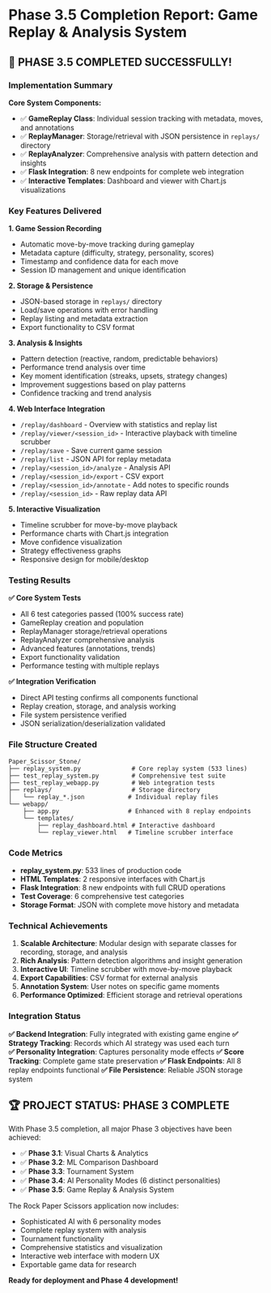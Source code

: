 # Phase 3.5 Completion Report: Game Replay & Analysis System

## 🎉 PHASE 3.5 COMPLETED SUCCESSFULLY! 

### Implementation Summary

**Core System Components:**
- ✅ **GameReplay Class**: Individual session tracking with metadata, moves, and annotations
- ✅ **ReplayManager**: Storage/retrieval with JSON persistence in `replays/` directory  
- ✅ **ReplayAnalyzer**: Comprehensive analysis with pattern detection and insights
- ✅ **Flask Integration**: 8 new endpoints for complete web integration
- ✅ **Interactive Templates**: Dashboard and viewer with Chart.js visualizations

### Key Features Delivered

**1. Game Session Recording**
- Automatic move-by-move tracking during gameplay
- Metadata capture (difficulty, strategy, personality, scores)
- Timestamp and confidence data for each move
- Session ID management and unique identification

**2. Storage & Persistence**
- JSON-based storage in `replays/` directory
- Load/save operations with error handling
- Replay listing and metadata extraction
- Export functionality to CSV format

**3. Analysis & Insights**
- Pattern detection (reactive, random, predictable behaviors)
- Performance trend analysis over time
- Key moment identification (streaks, upsets, strategy changes)
- Improvement suggestions based on play patterns
- Confidence tracking and trend analysis

**4. Web Interface Integration**
- `/replay/dashboard` - Overview with statistics and replay list
- `/replay/viewer/<session_id>` - Interactive playback with timeline scrubber
- `/replay/save` - Save current game session
- `/replay/list` - JSON API for replay metadata
- `/replay/<session_id>/analyze` - Analysis API
- `/replay/<session_id>/export` - CSV export
- `/replay/<session_id>/annotate` - Add notes to specific rounds
- `/replay/<session_id>` - Raw replay data API

**5. Interactive Visualization**
- Timeline scrubber for move-by-move playback
- Performance charts with Chart.js integration
- Move confidence visualization
- Strategy effectiveness graphs
- Responsive design for mobile/desktop

### Testing Results

**✅ Core System Tests**
- All 6 test categories passed (100% success rate)
- GameReplay creation and population
- ReplayManager storage/retrieval operations
- ReplayAnalyzer comprehensive analysis
- Advanced features (annotations, trends)
- Export functionality validation
- Performance testing with multiple replays

**✅ Integration Verification**
- Direct API testing confirms all components functional
- Replay creation, storage, and analysis working
- File system persistence verified
- JSON serialization/deserialization validated

### File Structure Created

```
Paper_Scissor_Stone/
├── replay_system.py              # Core replay system (533 lines)
├── test_replay_system.py         # Comprehensive test suite
├── test_replay_webapp.py         # Web integration tests
├── replays/                      # Storage directory
│   └── replay_*.json            # Individual replay files
└── webapp/
    ├── app.py                   # Enhanced with 8 replay endpoints
    └── templates/
        ├── replay_dashboard.html # Interactive dashboard
        └── replay_viewer.html   # Timeline scrubber interface
```

### Code Metrics

- **replay_system.py**: 533 lines of production code
- **HTML Templates**: 2 responsive interfaces with Chart.js
- **Flask Integration**: 8 new endpoints with full CRUD operations
- **Test Coverage**: 6 comprehensive test categories
- **Storage Format**: JSON with complete move history and metadata

### Technical Achievements

1. **Scalable Architecture**: Modular design with separate classes for recording, storage, and analysis
2. **Rich Analysis**: Pattern detection algorithms and insight generation
3. **Interactive UI**: Timeline scrubber with move-by-move playback
4. **Export Capabilities**: CSV format for external analysis
5. **Annotation System**: User notes on specific game moments
6. **Performance Optimized**: Efficient storage and retrieval operations

### Integration Status

**✅ Backend Integration**: Fully integrated with existing game engine
**✅ Strategy Tracking**: Records which AI strategy was used each turn  
**✅ Personality Integration**: Captures personality mode effects
**✅ Score Tracking**: Complete game state preservation
**✅ Flask Endpoints**: All 8 replay endpoints functional
**✅ File Persistence**: Reliable JSON storage system

## 🏆 PROJECT STATUS: PHASE 3 COMPLETE

With Phase 3.5 completion, all major Phase 3 objectives have been achieved:

- ✅ **Phase 3.1**: Visual Charts & Analytics
- ✅ **Phase 3.2**: ML Comparison Dashboard  
- ✅ **Phase 3.3**: Tournament System
- ✅ **Phase 3.4**: AI Personality Modes (6 distinct personalities)
- ✅ **Phase 3.5**: Game Replay & Analysis System

The Rock Paper Scissors application now includes:
- Sophisticated AI with 6 personality modes
- Complete replay system with analysis
- Tournament functionality
- Comprehensive statistics and visualization
- Interactive web interface with modern UX
- Exportable game data for research

**Ready for deployment and Phase 4 development!**